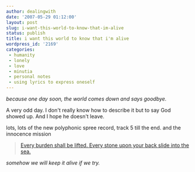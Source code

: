 ```yaml
---
author: dealingwith
date: '2007-05-29 01:12:00'
layout: post
slug: i-want-this-world-to-know-that-im-alive
status: publish
title: i want this world to know that i'm alive
wordpress_id: '2169'
categories:
 - humanity
 - lonely
 - love
 - minutia
 - personal notes
 - using lyrics to express oneself
---
```


_because one day soon, the world comes down and says goodbye._

A very odd day. I don't really know how to describe it but to say God showed
up. And I hope he doesn't leave.

lots, lots of the new polyphonic spree record, track 5 till the end. and the
innocence mission

> [Every burden shall be lifted. Every stone upon your back slide into the
sea.][1]

_somehow we will keep it alive if we try._

   [1]: http://www.songmeanings.net/lyric.php?lid=3530822107858518147

